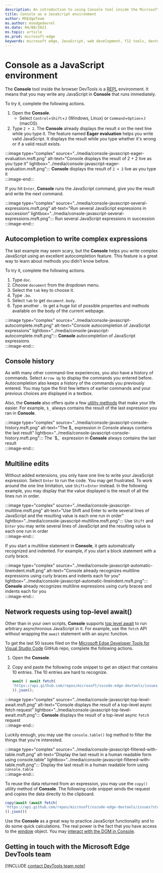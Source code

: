 ```yaml
---
description: An introduction to using Console tool inside the Microsoft Edge Developer Tools as a JavaScript environment.
title: Console as a JavaScript environment
author: MSEdgeTeam
ms.author: msedgedevrel
ms.date: 04/08/2021
ms.topic: article
ms.prod: microsoft-edge
keywords: microsoft edge, JavaScript, web development, f12 tools, devtools
---
```

# Console as a JavaScript environment  

The **Console** tool inside the browser DevTools is a [REPL][WikiReadEvalPrintLoop] environment.  It means that you may write any JavaScript in **Console** that runs immediately.

To try it, complete the following actions.  

1.  Open the **Console**.  
    *   Select `Control`+`Shift`+`J` \(Windows, Linux\) or `Command`+`Option`+`J` \(macOS\).  
1.  Type `2 + 2`.  The **Console** already displays the result `4` on the next line while you type it.  The feature named **Eager evaluation** helps you write valid JavaScript.  It displays the result while you type whether it's wrong or if a valid result exists.  
    
:::image type="complex" source="../media/console-javascript-eager-evaluation.msft.png" alt-text="Console displays the result of 2 + 2 live as you type it" lightbox="../media/console-javascript-eager-evaluation.msft.png":::
   **Console** displays the result of `2 + 2` live as you type it  
:::image-end:::  

If you hit `Enter`, **Console** runs the JavaScript command, give you the result and write the next command.  

:::image type="complex" source="../media/console-javascript-several-expressions.msft.png" alt-text="Run several JavaScript expressions in succession" lightbox="../media/console-javascript-several-expressions.msft.png":::
   Run several JavaScript expressions in succession  
:::image-end:::  

## Autocompletion to write complex expressions

The last example may seem scary, but the **Console** helps you write complex JavaScript using an excellent autocompletion feature.  This feature is a great way to learn about methods you didn't know before.  

To try it, complete the following actions.  

1.  Type `doc`.  
1.  Choose `document` from the dropdown menu.  
1.  Select the `tab` key to choose it.  
1.  Type `.bo`.  
1.  Select `tab` to get `document.body`.  
1.  Type another `.` to get a huge list of possible properties and methods available on the body of the current webpage.  

:::image type="complex" source="../media/console-javascript-autocomplete.msft.png" alt-text="Console autocompletion of JavaScript expressions" lightbox="../media/console-javascript-autocomplete.msft.png":::
   **Console** autocompletion of JavaScript expressions  
:::image-end:::  

## Console history

As with many other command-line experiences, you also have a history of commands.  Select `Arrow Up` to display the commands you entered before.  Autocompletion also keeps a history of the commands you previously entered.  You may type the first few letters of earlier commands and your previous choices are displayed in a textbox.

Also, the **Console** also offers quite a few [utility methods][DevtoolsConsoleUtilities] that make your life easier.  For example, `$_` always contains the result of the last expression you ran in **Console**.

:::image type="complex" source="../media/console-javascript-console-history.msft.png" alt-text="The $_ expression in Console always contains the last result" lightbox="../media/console-javascript-console-history.msft.png":::
    The `$_` expression in **Console** always contains the last result  
:::image-end:::  

## Multiline edits

Without added extensions, you only have one line to write your JavaScript expression.  Select `Enter` to run the code.  You may get frustrated.  To work around the one line limitation, use `Shift`+`Enter` instead.  In the following example, you may display that the value displayed is the result of all the lines run in order.  

:::image type="complex" source="../media/console-javascript-multiline.msft.png" alt-text="Use Shift and Enter to write several lines of JavaScript and the resulting value is each one run in order" lightbox="../media/console-javascript-multiline.msft.png":::
   Use `Shift` and `Enter` you may write several lines of JavaScript and the resulting value is each one run in order  
:::image-end:::  

If you start a multiline statement in **Console**, it gets automatically recognized and indented.  For example, if you start a block statement with a curly brace.

:::image type="complex" source="../media/console-javascript-automatic-lineindent.msft.png" alt-text="Console already recognizes multiline expressions using curly braces and indents each for you" lightbox="../media/console-javascript-automatic-lineindent.msft.png":::
    **Console** already recognizes multiline expressions using curly braces and indents each for you  
:::image-end:::  

## Network requests using top-level await()  

Other than in your own scripts, **Console** supports [top level await][GithubTc39ProposalTopLevelAwait] to run arbitrary asynchronous JavaScript in it.  For example, use the `fetch` API without wrapping the `await` statement with an async function.  

To get the last 50 issues filed on the [Microsoft Edge Developer Tools for Visual Studio Code][GithubMicrosoftVscodeEdgeDevtools] GitHub repo, complete the following actions.  

1.  Open the **Console**.  
1.  Copy and paste the following code snippet to get an object that contains 10 entries.  The 10 entries are hard to recognize.
    
    ```javascript
    await ( await fetch(
    'https://api.github.com/repos/microsoft/vscode-edge-devtools/issues?state=all&per_page=50&page=1'
    )).json();
    ```  
    
:::image type="complex" source="../media/console-javascript-top-level-await.msft.png" alt-text="Console displays the result of a top-level async fetch request" lightbox="../media/console-javascript-top-level-await.msft.png":::
    **Console** displays the result of a top-level async `fetch` request  
:::image-end:::  

Luckily enough, you may use the `console.table()` log method to filter the things that you're interested.

:::image type="complex" source="../media/console-javascript-filtered-with-table.msft.png" alt-text="Display the last result in a human readable form using console.table" lightbox="../media/console-javascript-filtered-with-table.msft.png":::
    Display the last result in a human readable form using `console.table`  
:::image-end:::  

To reuse the data returned from an expression, you may use the `copy()` utility method of **Console**.  The following code snippet sends the request and copies the data directly to the clipboard.

```javascript
copy(await (await fetch(
'https://api.github.com/repos/microsoft/vscode-edge-devtools/issues?state=all&per_page=50&page=1'
)).json())
```  

Use the **Console** as a great way to practice JavaScript functionality and to do some quick calculations.  The real power is the fact that you have access to the [window][MdnDocsWebApiWindow] object.  You may [interact with the DOM in Console][DevtoolsConsoleConsoleDomInteraction].  

## Getting in touch with the Microsoft Edge DevTools team  

[!INCLUDE [contact DevTools team note](../includes/contact-devtools-team-note.md)]  

<!-- links -->  

[DevtoolsConsoleConsoleDomInteraction]: ./console-dom-interaction.md "Use the Console to interact with the DOM | Microsoft Docs"  
[DevtoolsConsoleUtilities]: ./utilities.md "Console Utilities API reference | Microsoft Docs"  

[GithubMicrosoftVscodeEdgeDevtools]: https://github.com/microsoft/vscode-edge-devtools "microsoft/vscode-edge-devtools | GitHub"  

[GithubTc39ProposalTopLevelAwait]: https://github.com/tc39/proposal-top-level-await "ECMAScript proposal: Top-level await - tc39/proposal-top-level-await | GitHub"

[MdnDocsWebApiWindow]: https://developer.mozilla.org/docs/Web/API/Window "Window | MDN"  

[WikiReadEvalPrintLoop]: https://en.wikipedia.org/wiki/Read%E2%80%93eval%E2%80%93print_loop "Read–eval–print loop | Wikipedia"  
